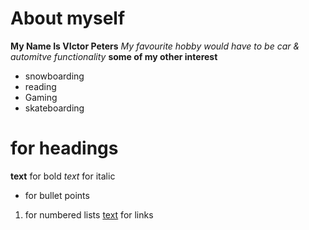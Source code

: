 # About myself

**My Name Is VIctor Peters**
*My favourite hobby would have to be car & automitve functionality*
**some of my other interest**
- snowboarding
- reading
- Gaming
- skateboarding




# for headings
**text** for bold
*text* for italic
- for bullet points
1. for numbered lists
[text](url) for links
